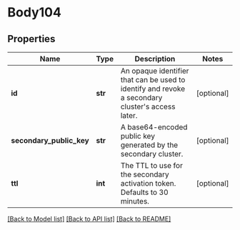 # Body104

## Properties
Name | Type | Description | Notes
------------ | ------------- | ------------- | -------------
**id** | **str** | An opaque identifier that can be used to identify and revoke a secondary cluster&#x27;s access later. | [optional] 
**secondary_public_key** | **str** | A base64-encoded public key generated by the secondary cluster. | [optional] 
**ttl** | **int** | The TTL to use for the secondary activation token. Defaults to 30 minutes. | [optional] 

[[Back to Model list]](../README.md#documentation-for-models) [[Back to API list]](../README.md#documentation-for-api-endpoints) [[Back to README]](../README.md)

